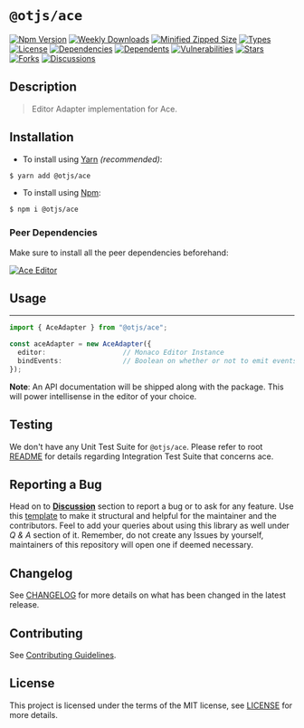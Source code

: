 # `@otjs/ace`

[![Npm Version](https://img.shields.io/npm/v/@otjs/ace)](https://www.npmjs.com/package/@otjs/ace)
[![Weekly Downloads](https://img.shields.io/npm/dw/@otjs/ace)](https://www.npmjs.com/package/@otjs/ace)
[![Minified Zipped Size](https://img.shields.io/bundlephobia/minzip/@otjs/ace)](https://www.npmjs.com/package/@otjs/ace)
[![Types](https://img.shields.io/npm/types/@otjs/ace)](https://www.npmjs.com/package/@otjs/ace)
[![License](https://img.shields.io/npm/l/@otjs/ace)](https://github.com/Progyan1997/Operational-Transformation/blob/main/packages/monaco/LICENSE)
[![Dependencies](https://img.shields.io/librariesio/release/npm/@otjs/ace)](https://www.npmjs.com/package/@otjs/ace)
[![Dependents](https://img.shields.io/librariesio/dependents/npm/@otjs/ace)](https://www.npmjs.com/package/@otjs/ace)
[![Vulnerabilities](https://img.shields.io/snyk/vulnerabilities/npm/@otjs/ace)](https://github.com/Progyan1997/Operational-Transformation/blob/main/.github/SECURITY.md)
[![Stars](https://img.shields.io/github/stars/Progyan1997/Operational-Transformation)](https://github.com/Progyan1997/Operational-Transformation)
[![Forks](https://img.shields.io/github/forks/Progyan1997/Operational-Transformation)](https://github.com/Progyan1997/Operational-Transformation)
[![Discussions](https://img.shields.io/github/discussions/Progyan1997/Operational-Transformation)](https://github.com/Progyan1997/Operational-Transformation/discussions)

## Description

> Editor Adapter implementation for Ace.

## Installation

- To install using [Yarn](https://yarnpkg.com) _(recommended)_:

```sh
$ yarn add @otjs/ace
```

- To install using [Npm](https://www.npmjs.com):

```sh
$ npm i @otjs/ace
```

### Peer Dependencies

Make sure to install all the peer dependencies beforehand:

[![Ace Editor](https://img.shields.io/npm/v/ace-build?label=ace)](https://ace.c9.io)

## Usage

---

```ts
import { AceAdapter } from "@otjs/ace";

const aceAdapter = new AceAdapter({
  editor:                   // Monaco Editor Instance
  bindEvents:               // Boolean on whether or not to emit events from Adapter (optional)
});
```

**Note**: An API documentation will be shipped along with the package. This will power intellisense in the editor of your choice.

## Testing

We don't have any Unit Test Suite for `@otjs/ace`. Please refer to root [README](https://github.com/Progyan1997/Operational-Transformation/blob/main/README.md) for details regarding Integration Test Suite that concerns ace.

## Reporting a Bug

Head on to [**Discussion**](https://github.com/Progyan1997/Operational-Transformation/discussions) section to report a bug or to ask for any feature. Use this [template](https://github.com/Progyan1997/Operational-Transformation/discussions/30) to make it structural and helpful for the maintainer and the contributors. Feel to add your queries about using this library as well under _Q & A_ section of it. Remember, do not create any Issues by yourself, maintainers of this repository will open one if deemed necessary.

## Changelog

See [CHANGELOG](https://github.com/Progyan1997/Operational-Transformation/blob/main/CHANGELOG.md) for more details on what has been changed in the latest release.

## Contributing

See [Contributing Guidelines](https://github.com/Progyan1997/Operational-Transformation/blob/main/.github/CONTRIBUTING.md).

## License

This project is licensed under the terms of the MIT license, see [LICENSE](https://github.com/Progyan1997/Operational-Transformation/blob/main/packages/monaco/LICENSE) for more details.
